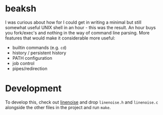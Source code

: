 # beaksh

I was curious about how for I could get in writing a minimal but still
somewhat useful UNIX shell in an hour - this was the result. An hour buys
you fork/exec's and nothing in the way of command line parsing. More
features that would make it considerable more useful:

* builtin commands (e.g. `cd`)
* history / persistent history
* PATH configuration
* job control
* pipes/redirection

# Development

To develop this, check out [linenoise](https://github.com/antirez/linenoise) and drop `linenoise.h` and `linenoise.c` alongside the other files in the project and run `make`.
